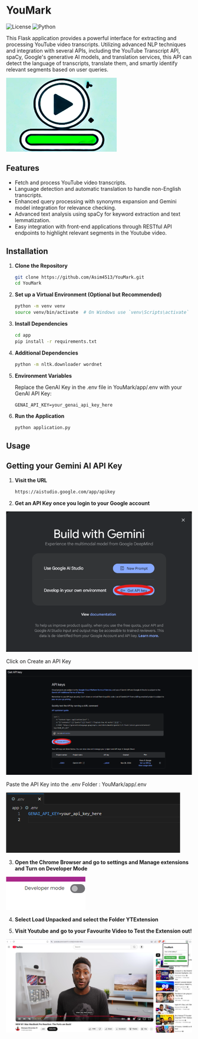 # YouMark
![License](https://img.shields.io/badge/license-MIT-green)
![Python](https://img.shields.io/badge/python-3.8-blue)

This Flask application provides a powerful interface for extracting and processing YouTube video transcripts. Utilizing advanced NLP techniques and integration with several APIs, including the YouTube Transcript API, spaCy, Google's generative AI models, and translation services, this API can detect the language of transcripts, translate them, and smartly identify relevant segments based on user queries.

<img src="./InstructionPictures/instruction6.jpg" alt="Local Image" width="300" height="200">

## Features

- Fetch and process YouTube video transcripts.
- Language detection and automatic translation to handle non-English transcripts.
- Enhanced query processing with synonyms expansion and Gemini model integration for relevance checking.
- Advanced text analysis using spaCy for keyword extraction and text lemmatization.
- Easy integration with front-end applications through RESTful API endpoints to highlight relevant segments in the Youtube video.

## Installation

1. **Clone the Repository**

    ```bash
    git clone https://github.com/Asim4513/YouMark.git
    cd YouMark
    ```

2. **Set up a Virtual Environment (Optional but Recommended)**

    ```bash
    python -m venv venv
    source venv/bin/activate  # On Windows use `venv\Scripts\activate`
    ```

3. **Install Dependencies**

    ```bash
    cd app
    pip install -r requirements.txt
    ```

4. **Additional Dependencies**

    ```bash
    python -m nltk.downloader wordnet
    ```
    
5. **Environment Variables**

    Replace the GenAI Key in the .env file in YouMark/app/.env with your GenAI API Key:

    ```plaintext
    GENAI_API_KEY=your_genai_api_key_here
    ```

6. **Run the Application**

    ```bash
    python application.py
    ```

## Usage

## Getting your Gemini AI API Key

1. **Visit the URL**

    ```bash
    https://aistudio.google.com/app/apikey
    ```

2. **Get an API Key once you login to your Google account**

![Local Image](./InstructionPictures/instruction1.png)

Click on Create an API Key

![Local Image](./InstructionPictures/instruction2.png)

Paste the API Key into the .env Folder : YouMark/app/.env

![Local Image](./InstructionPictures/instruction3.png)




3. **Open the Chrome Browser and go to settings and Manage extensions and Turn on Developer Mode**

![Local Image](./InstructionPictures/instruction4.png)


4. **Select Load Unpacked and select the Folder YTExtension**


5. **Visit Youtube and go to your Favourite Video to Test the Extension out!**

![Local Image](./InstructionPictures/instruction5.png)


